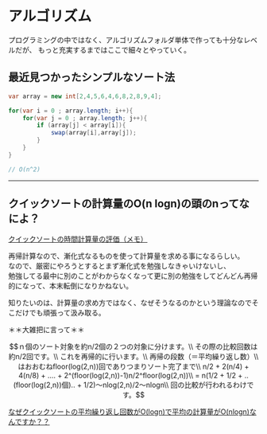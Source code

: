 # アルゴリズム

プログラミングの中ではなく、アルゴリズムフォルダ単体で作っても十分なレベルだが、
もっと充実するまではここで細々とやっていく。

## 最近見つかったシンプルなソート法

``` C#
var array = new int[2,4,5,6,4,6,8,2,8,9,4];

for(var i = 0 ; array.length; i++){
    for(var j = 0 ; array.length; j++){
        if (array[j] < array[i]){
            swap(array[i],array[j]);
        }
    }
}

// O(n^2)
```

---

## クイックソートの計算量のO(n logn)の頭のnってなによ？

[クイックソートの時間計算量の評価（メモ）](https://qiita.com/warper/items/ae769e105862bfa25310)  

再帰計算なので、漸化式なるものを使って計算量を求める事になるらしい。  
なので、厳密にやろうとするとまず漸化式を勉強しなきゃいけないし、  
勉強してる最中に別のことがわからなくなって更に別の勉強をしてどんどん再帰的になって、本末転倒になりかねない。  

知りたいのは、計算量の求め方ではなく、なぜそうなるのかという理論なのでそこだけでも頑張って汲み取る。  

＊＊大雑把に言って＊＊

``` math
ｎ個のソート対象を約n/2個の２つの対象に分けます。\\
その際の比較回数は約n/2回です。\\
これを再帰的に行います。\\
再帰の段数（＝平均繰り返し数）\\
はおおむねfloor(log(2,n))回でありつまりソート完了まで\\

n/2 + 2(n/4) + 4(n/8) + .... + 2^(floor(log(2,n))-1)n/2^floor(log(2,n))\\
= n(1/2 + 1/2 + ..(floor(log(2,n))個).. + 1/2)～nlog(2,n)/2～nlogn\\

回の比較が行われるわけです。
```

[なぜクイックソートの平均繰り返し回数がO(logn)で平均の計算量がO(nlogn)なんですか？？](https://detail.chiebukuro.yahoo.co.jp/qa/question_detail/q12159958462?__ysp=6KiI566X6YePLOOCr%2BOCpOODg%2BOCr%2BOCveODvOODiA%3D%3D)  
